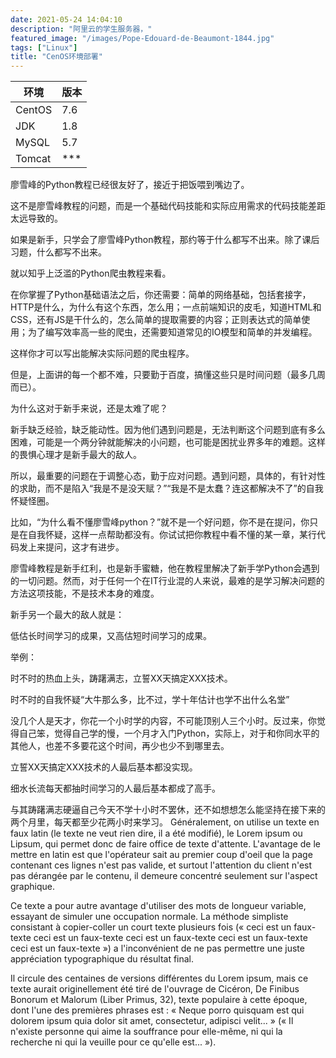 ```yaml
---
date: 2021-05-24 14:04:10 
description: "阿里云的学生服务器，"
featured_image: "/images/Pope-Edouard-de-Beaumont-1844.jpg"
tags: ["Linux"]
title: "CenOS环境部署"
---
```


|环境|版本  |
|--|--|
| CentOS |7.6  |
|JDK|1.8|
|MySQL|5.7|
|Tomcat|***|



廖雪峰的Python教程已经很友好了，接近于把饭喂到嘴边了。

这不是廖雪峰教程的问题，而是一个基础代码技能和实际应用需求的代码技能差距太远导致的。

如果是新手，只学会了廖雪峰Python教程，那约等于什么都写不出来。除了课后习题，什么都写不出来。

就以知乎上泛滥的Python爬虫教程来看。

在你掌握了Python基础语法之后，你还需要：简单的网络基础，包括套接字，HTTP是什么，为什么有这个东西，怎么用；一点前端知识的皮毛，知道HTML和CSS，还有JS是干什么的，怎么简单的提取需要的内容；正则表达式的简单使用；为了编写效率高一些的爬虫，还需要知道常见的IO模型和简单的并发编程。


这样你才可以写出能解决实际问题的爬虫程序。

但是，上面讲的每一个都不难，只要勤于百度，搞懂这些只是时间问题（最多几周而已）。

为什么这对于新手来说，还是太难了呢？

新手缺乏经验，缺乏能动性。因为他们遇到问题是，无法判断这个问题到底有多么困难，可能是一个两分钟就能解决的小问题，也可能是困扰业界多年的难题。这样的畏惧心理才是新手最大的敌人。

所以，最重要的问题在于调整心态，勤于应对问题。遇到问题，具体的，有针对性的求助，而不是陷入“我是不是没天赋？”“我是不是太蠢？连这都解决不了”的自我怀疑怪圈。

比如，“为什么看不懂廖雪峰python？”就不是一个好问题，你不是在提问，你只是在自我怀疑，这样一点帮助都没有。你试试把你教程中看不懂的某一章，某行代码发上来提问，这才有进步。

廖雪峰教程是新手红利，也是新手蜜糖，他在教程里解决了新手学Python会遇到的一切问题。然而，对于任何一个在IT行业混的人来说，最难的是学习解决问题的方法这项技能，不是技术本身的难度。


新手另一个最大的敌人就是：

低估长时间学习的成果，又高估短时间学习的成果。


举例：

时不时的热血上头，踌躇满志，立誓XX天搞定XXX技术。

时不时的自我怀疑“大牛那么多，比不过，学十年估计也学不出什么名堂”


没几个人是天才，你花一个小时学的内容，不可能顶别人三个小时。反过来，你觉得自己笨，觉得自己学的慢，一个月才入门Python，实际上，对于和你同水平的其他人，也差不多要花这个时间，再少也少不到哪里去。


立誓XX天搞定XXX技术的人最后基本都没实现。

细水长流每天都抽时间学习的人最后基本都成了高手。


与其踌躇满志硬逼自己今天不学十小时不罢休，还不如想想怎么能坚持在接下来的两个月里，每天都至少花两小时来学习。
Généralement, on utilise un texte en faux latin (le texte ne veut rien dire, il a été modifié), le Lorem ipsum ou Lipsum, qui permet donc de faire office de texte d'attente. L'avantage de le mettre en latin est que l'opérateur sait au premier coup d'oeil que la page contenant ces lignes n'est pas valide, et surtout l'attention du client n'est pas dérangée par le contenu, il demeure concentré seulement sur l'aspect graphique.

Ce texte a pour autre avantage d'utiliser des mots de longueur variable, essayant de simuler une occupation normale. La méthode simpliste consistant à copier-coller un court texte plusieurs fois (« ceci est un faux-texte ceci est un faux-texte ceci est un faux-texte ceci est un faux-texte ceci est un faux-texte ») a l'inconvénient de ne pas permettre une juste appréciation typographique du résultat final.

Il circule des centaines de versions différentes du Lorem ipsum, mais ce texte aurait originellement été tiré de l'ouvrage de Cicéron, De Finibus Bonorum et Malorum (Liber Primus, 32), texte populaire à cette époque, dont l'une des premières phrases est : « Neque porro quisquam est qui dolorem ipsum quia dolor sit amet, consectetur, adipisci velit... » (« Il n'existe personne qui aime la souffrance pour elle-même, ni qui la recherche ni qui la veuille pour ce qu'elle est... »).
